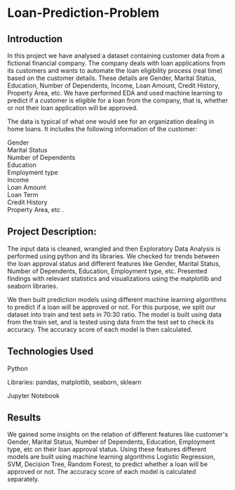 # Loan-Prediction-Problem

## Introduction

In this project we have analysed a dataset containing customer data from a fictional financial company. The company deals with loan applications from its customers and wants to automate the loan eligibility process (real time) based on the customer details. These details are Gender, Marital Status, Education, Number of Dependents, Income, Loan Amount, Credit History, Property Area, etc. We have performed EDA and used machine learning to predict if a customer is eligible for a loan from the company, that is, whether or not their loan application will be approved.

The data is typical of what one would see for an organization dealing in home loans. It includes the following information of the customer:

Gender               
Marital Status            
Number of Dependents           
Education            
Employment type     
Income         
Loan Amount           
Loan Term     
Credit History       
Property Area, etc .


## Project Description:

The input data is cleaned, wrangled and then Exploratory Data Analysis is performed using python and its libraries. We checked for trends between the loan approval status and different features like Gender, Marital Status, Number of Dependents, Education, Employment type, etc. Presented findings with relevant statistics and visualizations using the matplotlib and seaborn libraries.

We then built prediction models using different machine learning algorithms to predict if a loan will be approved or not. For this purpose, we split our dataset into train and test sets in 70:30 ratio. The model is built using data from the train set, and is tested using data from the test set to check its accuracy. The accuracy score of each model is then calculated.

## Technologies Used

Python

Libraries: pandas, matplotlib, seaborn, sklearn

Jupyter Notebook

## Results

We gained some insights on the relation of different features like customer's Gender, Marital Status, Number of Dependents, Education, Employment type, etc on their loan approval status. Using these features different models are built using machine learning algorithms Logistic Regression, SVM, Decision Tree, Random Forest, to predict whether a loan will be approved or not. The accuracy score of each model is calculated separately.

